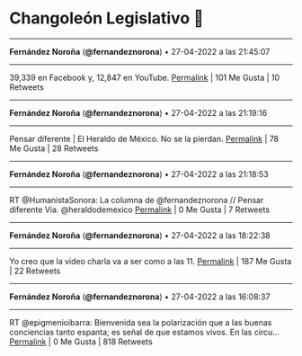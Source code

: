 # Changoleón Legislativo 🙈
*****
**Fernández Noroña** (**@fernandeznorona**) • 27-04-2022 a las 21:45:07
*****
39,339 en Facebook y, 12,847 en YouTube.
[Permalink](https://twitter.com/fernandeznorona/status/1519553275351162881) | 101 Me Gusta | 10 Retweets
*****
**Fernández Noroña** (**@fernandeznorona**) • 27-04-2022 a las 21:19:16
*****
Pensar diferente | El Heraldo de México. No se la pierdan.
[Permalink](https://twitter.com/fernandeznorona/status/1519546768886697986) | 78 Me Gusta | 28 Retweets
*****
**Fernández Noroña** (**@fernandeznorona**) • 27-04-2022 a las 21:18:53
*****
RT @HumanistaSonora: La columna de @fernandeznorona // Pensar diferente
      Vía. @heraldodemexico
[Permalink](https://twitter.com/fernandeznorona/status/1519546672988184580) | 0 Me Gusta | 7 Retweets
*****
**Fernández Noroña** (**@fernandeznorona**) • 27-04-2022 a las 18:22:38
*****
Yo creo que la video charla va a ser como a las 11.
[Permalink](https://twitter.com/fernandeznorona/status/1519502319498448897) | 187 Me Gusta | 22 Retweets
*****
**Fernández Noroña** (**@fernandeznorona**) • 27-04-2022 a las 16:08:37
*****
RT @epigmenioibarra: Bienvenida sea la polarización que a las buenas conciencias tanto espanta; es señal de que estamos vivos. En las circu…
[Permalink](https://twitter.com/fernandeznorona/status/1519468593829851137) | 0 Me Gusta | 818 Retweets